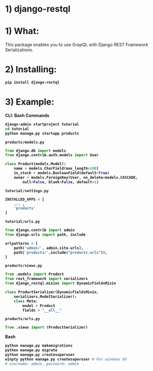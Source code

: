 # 1) django-restql


# 1) What:



This package enables you to use GrapQL with Django REST Framework 
Serializations.



# 2) Installing:

<b>

```bash
pip install django-restql
```
</b>

# 3) Example:

<b>


CLI: Bash Commands

```bash
django-admin startproject tutorial
cd tutorial
python manage.py startapp products
```


`products/models.py`

```python
from django.db import models
from django.contrib.auth.models import User

class Product(models.Model):
	name = models.CharField(max_length=100)
	in_stock = models.BooleanField(default=True)
	owner = models.ForeignKey(User, on_delete=models.CASCADE, 
		null=False, blank=False, default=1)
```


```
tutorial/settings.py
```
```python
INSTALLED_APPS = [
    ... ,
    'products'
]
```

`tutorial/urls.py`
```python
from django.contrib import admin
from django.urls import path, include

urlpatterns = [
    path('admin/', admin.site.urls),
    path('products/',include("products.urls")),
]
```


`products/views.py`
```python
from .models import Product
from rest_framework import serializers
from django_restql.mixins import DynamicFieldsMixin

class ProductSerializer(DynamicFieldsMixin, 
	serializers.ModelSerializer):
	class Meta:
		model = Product
		fields = "__all__"

```



`products/urls.py`
```python
from .views import (ProductSerializer)

```






Bash

```bash
python manage.py makemigrations
python manage.py migrate
python manage.py createsuperuser
winpty python manage.py createsuperuser # For windows OS
# username: admin, password: admin
```



</b>


























